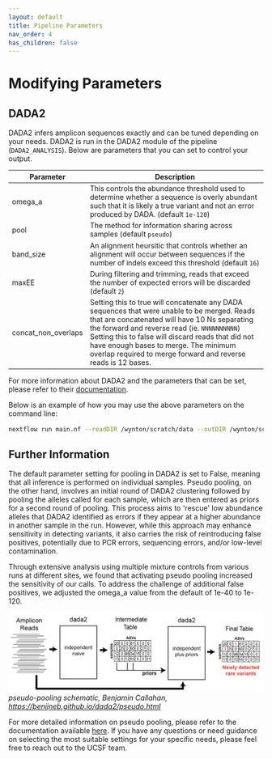 ```yaml
---
layout: default
title: Pipeline Parameters
nav_order: 4
has_children: false
---
```


# Modifying Parameters

## DADA2

DADA2 infers amplicon sequences exactly and can be tuned depending on your needs. DADA2 is run in the DADA2 module of the pipeline (`DADA2_ANALYSIS`). Below are parameters that you can set to control your output. 

|Parameter|Description|
|---|---|
|omega_a|This controls the abundance threshold used to determine whether a sequence is overly abundant such that it is likely a true variant and not an error produced by DADA. (default `1e-120`)|
|pool|The method for information sharing across samples (default `pseudo`)|
|band_size|An alignment heursitic that controls whether an alignment will occur between sequences if the number of indels exceed this threshold (default `16`)|
|maxEE|During filtering and trimming, reads that exceed the number of expected errors will be discarded (default `2`)|
|concat_non_overlaps|Setting this to true will concatenate any DADA sequences that were unable to be merged. Reads that are concatenated will have 10 Ns separating the forward and reverse read (ie. `NNNNNNNNNN`) Setting this to false will discard reads that did not have enough bases to merge. The minimum overlap required to merge forward and reverse reads is 12 bases.|

For more information about DADA2 and the parameters that can be set, please refer to their [documentation](https://www.bioconductor.org/packages/release/bioc/manuals/dada2/man/dada2.pdf). 

Below is an example of how you may use the above parameters on the command line:

```bash
nextflow run main.nf --readDIR /wynton/scratch/data --outDIR /wynton/scratch/results -profile sge,apptainer --target v4 -config conf/custom.config --omega_a 1e-120 --band_size 16 --pool pseudo
```

## Further Information

The default parameter setting for pooling in DADA2 is set to False, meaning that all inference is performed on individual samples. Pseudo pooling, on the other hand, involves an initial round of DADA2 clustering followed by pooling the alleles called for each sample, which are then entered as priors for a second round of pooling. This process aims to 'rescue' low abundance alleles that DADA2 identified as errors if they appear at a higher abundance in another sample in the run. However, while this approach may enhance sensitivity in detecting variants, it also carries the risk of reintroducing false positives, potentially due to PCR errors, sequencing errors, and/or low-level contamination.

Through extensive analysis using multiple mixture controls from various runs at different sites, we found that activating pseudo pooling increased the sensitivity of our calls. To address the challenge of additional false positives, we adjusted the omega_a value from the default of 1e-40 to 1e-120.

![Schematic of DADA2 with pseudo pooling](../assets/images/pseudo_pooling.png)
*pseudo-pooling schematic, Benjamin Callahan, https://benjjneb.github.io/dada2/pseudo.html*

For more detailed information on pseudo pooling, please refer to the documentation available [here](https://benjjneb.github.io/dada2/pseudo.html). If you have any questions or need guidance on selecting the most suitable settings for your specific needs, please feel free to reach out to the UCSF team.






